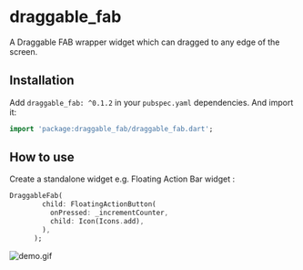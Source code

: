 # draggable_fab

A Draggable FAB wrapper widget which can dragged to any edge of the screen.

## Installation

Add `draggable_fab: ^0.1.2` in your `pubspec.yaml` dependencies. And import it:

```dart
import 'package:draggable_fab/draggable_fab.dart';
```

## How to use
Create a standalone widget e.g. Floating Action Bar widget :

```dart
DraggableFab(
        child: FloatingActionButton(
          onPressed: _incrementCounter,
          child: Icon(Icons.add),
        ),
      );
```

![demo.gif](https://github.com/shadabunique/flutter_draggable_fab/blob/master/example/screenshots/demo.gif)